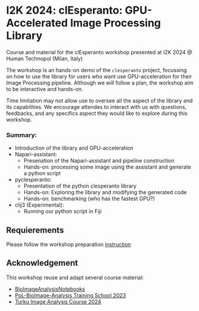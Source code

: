# I2K 2024: clEsperanto: GPU-Accelerated Image Processing Library

Course and material for the clEsperanto workshop presented at I2K 2024 @ Human Technopol (Milan, Italy)

The workshop is an hands-on demo of the `clesperanto` project, focussing on how to use the library for users who want use GPU-acceleration for their Image Processing pipeline.
Although we will follow a plan, the workshop aim to be interactive and hands-on. 

Time limitation may not allow use to oversee all the aspect of the library and its capabilities. We encourage attendes to interact with us with questions, feedbacks, and any specifics aspect they would like to explore during this workshop.

### Summary:
- Introduction of the library and GPU-acceleration
- Napari-assistant:
    - Presenation of the Napari-assistant and pipeline construction
    - Hands-on: processing some image using the assistant and generate a python script
- pyclesperanto:
    - Presentation of the python clesperanto library
    - Hands-on: Exploring the library and modifying the generated code
    - Hands-on: benchmarking (who has the fastest GPU?)
- clij3 (Experimental):
    - Running our python script in Fiji

## Requierements

Please follow the workshop preparation [instruction](./workshop/0_workshop_preparation/README.md)

## Acknowledgement

This workshop reuse and adapt several course material:
- [BioImageAnalysisNotebooks](https://haesleinhuepf.github.io/BioImageAnalysisNotebooks/intro.html)
- [PoL-BioImage-Analysis Training School 2023](https://github.com/BiAPoL/PoL-BioImage-Analysis-TS-GPU-Accelerated-Image-Analysis.git)
- [Turku Image Analysis Course 2024](https://github.com/jpylvanainen/Image_analysis_course_24.git)
